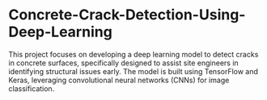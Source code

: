 # Concrete-Crack-Detection-Using-Deep-Learning
This project focuses on developing a deep learning model to detect cracks in concrete surfaces, specifically designed to assist site engineers in identifying structural issues early. The model is built using TensorFlow and Keras, leveraging convolutional neural networks (CNNs) for image classification.
